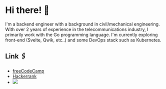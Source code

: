 # Hi there! 👋 

I'm a backend engineer with a background in civil/mechanical engineering. With over 2 years of experience in the telecommunications industry, I primarily work with the Go programming language. I'm currently exploring front-end (Svelte, Qwik, etc..) and some DevOps stack such as Kubernetes.

## Link 🖇️
 - [freeCodeCamp](https://www.freecodecamp.org/ansuf)
 - [Hackerrank](https://www.hackerrank.com/ansufw)
 - <a href="https://www.codewars.com/users/aysf"><img src="https://www.codewars.com/users/aysf/badges/small"> </a> <br>
